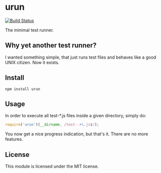 # urun

[![Build Status](https://secure.travis-ci.org/felixge/node-urun.png)](http://travis-ci.org/felixge/node-urun)

The minimal test runner.

## Why yet another test runner?

I wanted something simple, that just runs test files and behaves like a good
UNIX citizen. Now it exists.

## Install

```
npm install urun
```

## Usage

In order to execute all test-*.js files inside a given directory, simply do:

```js
require('urun')(__dirname, /test-.+\.js$/);
```

You now get a nice progress indication, but that's it.  There are no more
features.

## License

This module is licensed under the MIT license.
